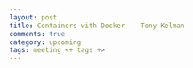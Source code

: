 ```yaml
---
layout: post
title: Containers with Docker -- Tony Kelman
comments: true
category: upcoming
tags: meeting <+ tags +>
---
```



